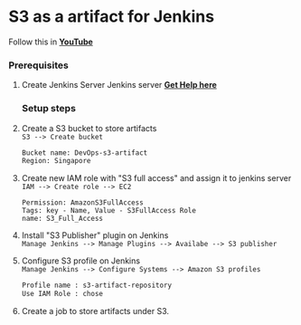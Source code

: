 
#  S3 as a artifact for Jenkins

Follow this in  **[YouTube](https://youtu.be/GQZYpIRxi-g)**

### Prerequisites
1. Create Jenkins Server
  Jenkins server **[Get Help here](https://www.youtube.com/watch?v=M32O4Yv0ANc)**

   ### Setup steps 
1. Create a S3 bucket to store artifacts  
    `S3 --> Create bucket `
      ```sh 
   Bucket name: DevOps-s3-artifact 
   Region: Singapore
   ```
1. Create new IAM role with "S3 full access" and assign it to jenkins server  
   `IAM --> Create role --> EC2` 
   ```ssh 
   Permission: AmazonS3FullAccess 
   Tags: key - Name, Value - S3FullAccess Role 
   name: S3_Full_Access
   ```
   
1. Install "S3 Publisher" plugin on Jenkins  
  `Manage Jenkins --> Manage Plugins --> Availabe --> S3 publisher`

1. Configure S3 profile on Jenkins  
  `Manage Jenkins --> Configure Systems --> Amazon S3 profiles` 
   ```sh
   Profile name : s3-artifact-repository 
   Use IAM Role : chose
   ```

1. Create a job to store artifacts under S3.
